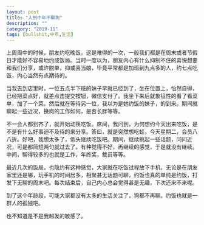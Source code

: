```yaml
--- 
layout: post
title: "人到中年不聊狗"
description: ""
category: "2019-11"
tags: [bullshit,中年,生活]
---
```


上周周中的时候，朋友约吃晚饭。这是难得的一次，一般我们都是在周末或者节假日才能好不容易地约成饭局。当时一度以为，朋友内心有什么抑制不住的喜悦想要和我们分享，或许脱单，抑或喜当娘，毕竟平常都是加班到九点多的人，约七点吃饭，内心当然有点期待的。

当我去到店里时，一位五点半下班的妹子早就已经到了，坐在位置上，怡然自得，已经把菜点好，就差点击提交按钮，微信支付了。我坐下来后就象征性的看了看菜单，加了一个菜。然后就在等待另一位，我以为是她约饭的妹子，的到来。期间就聊起一些近况，换岗的工作如何，是否长胖等等。

不一会人都到齐了，就开始动筷吃饭。席间，我问到，为何想约今天出来吃饭，是不是有什么好事迫不及待的来分享。答曰，就是突然想吃蛙，今天星期二，会员八八折。好吧，我想太多了，低头继续吃饭吧。期间，继续挑起一些话题，问问近况，可是都简短两句就过去了。有种觉得不好，再继续的感觉，于是就没有继续。中间，聊得较多的也就是工作，年终奖，裁员等等。

最近几次的饭局，也隐约有这种感觉，大家就在吃饭过程放下手机，无论是在朋友家里还是哪，玩手机的时间居多，相聚甚无话题可聊，约饭也真的单纯是约饭，打发下无聊的周末吧。每次结束后，自己内心总会觉得甚是无趣，下次还来不来呢。

到了这个年龄段，可能大家都没有太多的生活关注了，狗都不再聊。约饭也就是一群人的孤独吧。

也不知道是不是我越发的敏感了。